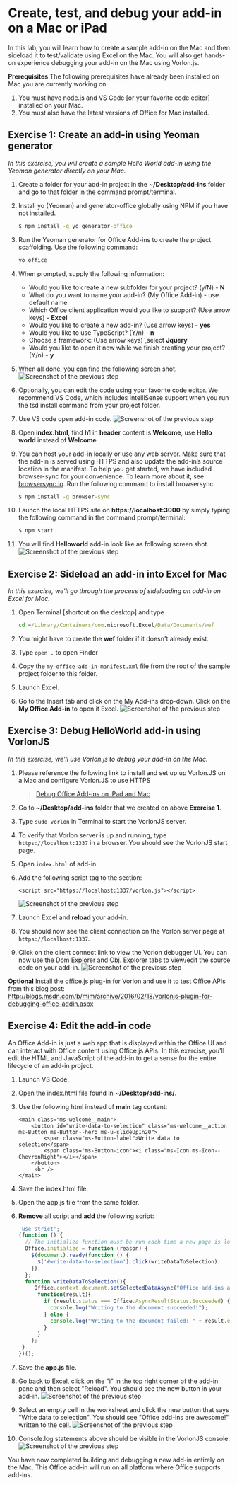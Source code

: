 # Create, test, and debug your add-in on a Mac or iPad
In this lab, you will learn how to create a sample add-in on the Mac and then sideload it to test/validate using Excel on the Mac. You will also get hands-on experience debugging your add-in on the Mac using Vorlon.js.

**Prerequisites**
The following prerequisites have already been installed on Mac you are currently working on:
1. You must have node.js and VS Code [or your favorite code editor] installed on your Mac.
2. You must also have the latest versions of Office for Mac installed.

## Exercise 1: Create an add-in using Yeoman generator
*In this exercise, you will create a sample Hello World add-in using the Yeoman generator directly on your Mac.*

1. Create a folder for your add-in project in the **~/Desktop/add-ins** folder and go to that folder in the command prompt/terminal. 
2. Install yo (Yeoman) and generator-office globally using NPM if you have not installed.
	```cmd
	$ npm install -g yo generator-office
	```

3. Run the Yeoman generator for Office Add-ins to create the project scaffolding. Use the following command: 
	```cmd
	yo office
	```

4. When prompted, supply the following information:
   * Would you like to create a new subfolder for your project? (y/N) - **N**
   * What do you want to name your add-in? (My Office Add-in) - use default name
   * Which Office client application would you like to support? (Use arrow keys) - **Excel**
   * Would you like to create a new add-in? (Use arrow keys) - **yes**
   * Would you like to use TypeScript? (Y/n) - **n**
   * Choose a framework: (Use arrow keys)`,select **Jquery**
   * Would you like to open it now while we finish creating your project? (Y/n) - **y**

5. When all done, you can find the following screen shot.
	![Screenshot of the previous step](Images/Fig01.png)

6. Optionally, you can edit the code using your favorite code editor. We recommend VS Code, which includes IntelliSense support when you run the tsd install command from your project folder.
7. Use VS code open add-in code.
    ![Screenshot of the previous step](Images/Fig02.png)

8. Open **index.html**, find **h1** in **header** content is **Welcome**, use **Hello world** instead of **Welcome**
9. You can host your add-in locally or use any web server. Make sure that the add-in is served using HTTPS and also update the add-in’s source location in the manifest. To help you get started, we have included browser-sync for your convenience. To learn more about it, see [browsersync.io](https://www.browsersync.io).  Run the following command to install browsersync.
    ```cmd
	$ npm install -g browser-sync
	```

10. Launch the local HTTPS site on **https://localhost:3000** by simply typing the following command in the command prompt/terminal:
    ```cmd
	$ npm start
	```
8. You will find **Helloworld** add-in look like as following screen shot.
    ![Screenshot of the previous step](Images/Fig03.png)

## Exercise 2: Sideload an add-in into Excel for Mac
*In this exercise, we'll go through the process of sideloading an add-in on Excel for Mac.*

1. Open Terminal [shortcut on the desktop] and type
	```cmd
	cd ~/Library/Containers/com.microsoft.Excel/Data/Documents/wef
	```

2. You might have to create the **wef** folder if it doesn't already exist.
3. Type `open .` to open Finder
4. Copy the `my-office-add-in-manifest.xml` file from the root of the sample project folder to this folder.
5. Launch Excel.
6. Go to the Insert tab and click on the My Add-ins drop-down. Click on the **My Office Add-in** to open it Excel.
    ![Screenshot of the previous step](Images/Fig04.png)

## Exercise 3: Debug HelloWorld add-in using VorlonJS
*In this exercise, we'll use Vorlon.js to debug your add-in on the Mac.*

1. Please reference the following link to install and set up up Vorlon.JS on a Mac and configure Vorlon.JS to use HTTPS
	> [Debug Office Add-ins on iPad and Mac](https://dev.office.com/docs/add-ins/testing/debug-office-add-ins-on-ipad-and-mac) 

2. Go to **~/Desktop/add-ins** folder that we created on above **Exercise 1**. 
3. Type `sudo vorlon` in Terminal to start the VorlonJS server.
4. To verify that Vorlon server is up and running, type `https://localhost:1337` in a browser. You should see the VorlonJS start page.
5. Open `index.html` of add-in. 
6. Add the following script tag to the <head> section:
	```script
	<script src="https://localhost:1337/vorlon.js"></script> 
	```
    ![Screenshot of the previous step](Images/Fig05.png)

7. Launch Excel and **reload** your add-in.
8. You should now see the client connection on the Vorlon server page at `https://localhost:1337`.
9. Click on the client connect link to view the Vorlon debugger UI. You can now use the Dom Explorer and Obj. Explorer tabs to view/edit the source code on your add-in.
    ![Screenshot of the previous step](Images/Fig06.png)

**Optional**
Install the office.js plug-in for Vorlon and use it to test Office APIs from this blog post: http://blogs.msdn.com/b/mim/archive/2016/02/18/vorlonjs-plugin-for-debugging-office-addin.aspx

## Exercise 4: Edit the add-in code

An Office Add-in is just a web app that is displayed within the Office UI and can interact with Office content using Office.js APIs. In this exercise, you'll edit the HTML and JavaScript of the add-in to get a sense for the entire lifecycle of an add-in project.

1. Launch VS Code.
2. Open the index.html file found in **~/Desktop/add-ins/**. 
3. Use the following html instead of **main** tag content:
	```
	<main class="ms-welcome__main">
	    <button id="write-data-to-selection" class="ms-welcome__action ms-Button ms-Button--hero ms-u-slideUpIn20">
	        <span class="ms-Button-label">Write data to selection</span>
	        <span class="ms-Button-icon"><i class="ms-Icon ms-Icon--ChevronRight"></i></span>
	    </button>
	     <br />
	</main>
	```

4. Save the index.html file.
5. Open the app.js file from the same folder.
6. **Remove** all script and **add** the following script:
 	```js
	'use strict';
	(function () {
	  // The initialize function must be run each time a new page is loaded
	  Office.initialize = function (reason) {
	    $(document).ready(function () {
	      $('#write-data-to-selection').click(writeDataToSelection);
	    });
	  };
	  function writeDataToSelection(){
	     Office.context.document.setSelectedDataAsync("Office add-ins are awesome!",
	      function(result){
	        if (result.status === Office.AsyncResultStatus.Succeeded) {
	          console.log("Writing to the document succeeded!");
	        } else {
	          console.log("Writing to the document failed: " + result.error.message);
	        }
	      }
	    );
	 }
	})();
 	```
 
7. Save the **app.js** file. 

8. Go back to Excel, click on the "i" in the top right corner of the add-in pane and then select "Reload". You should see the new button in your add-in.
	![Screenshot of the previous step](Images/Fig08.png)

9. Select an empty cell in the worksheet and click the new button that says "Write data to selection". You should see "Office add-ins are awesome!" written to the cell.
	![Screenshot of the previous step](Images/Fig09.png)

10. Console.log statements above should be visible in the VorlonJS console.
    ![Screenshot of the previous step](Images/Fig07.png)

You have now completed building and debugging a new add-in entirely on the Mac. This Office add-in will run on all platform where Office supports add-ins.

